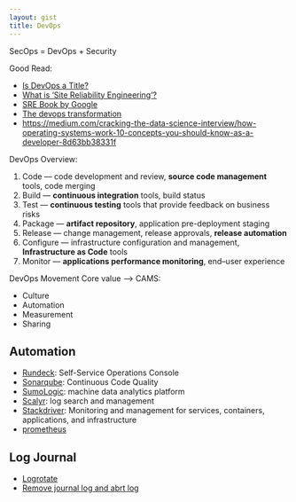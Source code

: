 ```yaml
---
layout: gist
title: DevOps
---
```


SecOps = DevOps + Security

Good Read:
- [Is DevOps a Title?](https://devops.com/is-devops-a-title/)
- [What is ‘Site Reliability Engineering’?](https://landing.google.com/sre/interview/ben-treynor.html)
- [SRE Book by Google](https://landing.google.com/sre/sre-book/toc/)
- [The devops transformation](https://www.slideshare.net/benrockwood/lisa-2011-keynote-the-devops-transformation)
- <https://medium.com/cracking-the-data-science-interview/how-operating-systems-work-10-concepts-you-should-know-as-a-developer-8d63bb38331f>

DevOps Overview:
1. Code — code development and review, **source code management** tools, code merging
2. Build — **continuous integration** tools, build status
3. Test — **continuous testing** tools that provide feedback on business risks
4. Package — **artifact repository**, application pre-deployment staging
5. Release — change management, release approvals, **release automation**
6. Configure — infrastructure configuration and management, **Infrastructure as Code** tools
7. Monitor — **applications performance monitoring**, end–user experience

DevOps Movement Core value --> CAMS:
- Culture
- Automation
- Measurement
- Sharing

## Automation

- [Rundeck](https://www.rundeck.com/): Self-Service Operations Console
- [Sonarqube](https://www.sonarqube.org/): Continuous Code Quality
- [SumoLogic](https://www.sumologic.com): machine data analytics platform
- [Scalyr](https://www.scalyr.com/): log search and management
- [Stackdriver](https://cloud.google.com/stackdriver/): Monitoring and management for services, containers, applications, and infrastructure
- [prometheus](https://prometheus.io/docs/introduction/overview/)



## Log Journal

- [Logrotate](https://serversforhackers.com/c/managing-logs-with-logrotate)
- [Remove journal log and abrt log](https://unix.stackexchange.com/questions/130786/can-i-remove-files-in-var-log-journal-and-var-cache-abrt-di-usr)
